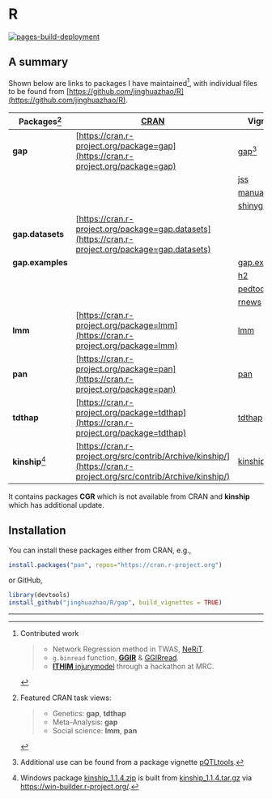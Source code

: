 # R

[![pages-build-deployment](https://github.com/jinghuazhao/R/actions/workflows/pages/pages-build-deployment/badge.svg)](https://github.com/jinghuazhao/R/actions/workflows/pages/pages-build-deployment)

## A summary

Shown below are links to packages I have maintained[^1], with individual files to be found from [https://github.com/jinghuazhao/R](https://github.com/jinghuazhao/R).

**Packages**[^2] | [CRAN](http://cran.r-project.org) | Vignette | [GitHub](https://github.com/cran) | [R package documentation](https://rdrr.io/)
--------|---------------------------------------------|---------|---------------------|---------------------------------------------
**gap** | [https://cran.r-project.org/package=gap](https://cran.r-project.org/package=gap) | [gap](https://jinghuazhao.github.io/R/vignettes/gap.html)[^3]   | [https://github.com/cran/gap](https://github.com/cran/gap) | [https://rdrr.io/cran/gap/](https://rdrr.io/cran/gap/)
 &nbsp; | &nbsp; | [jss](https://jinghuazhao.github.io/R/vignettes/jss.pdf)
 &nbsp; | &nbsp; | [manual](https://jinghuazhao.github.io/R/vignettes/gap-manual.pdf)
 &nbsp; | &nbsp; | [shinygap](https://jinghuazhao.github.io/R/vignettes/shinygap.html)
**gap.datasets** | [https://cran.r-project.org/package=gap.datasets](https://cran.r-project.org/package=gap.datasets) | &nbsp; | [https://github.com/cran/gap.datasets](https://github.com/cran/gap.datasets) | [https://rdrr.io/cran/gap.datasets/](https://rdrr.io/cran/gap.datasets/)
**gap.examples** | &nbsp; | [gap.examples](https://jinghuazhao.github.io/R/vignettes/gap.examples.pdf)
 &nbsp;          | &nbsp; | [h2](https://jinghuazhao.github.io/R/vignettes/h2.pdf)
 &nbsp;          | &nbsp; | [pedtodot](https://jinghuazhao.github.io/R/vignettes/pedtodot.pdf)
 &nbsp;          | &nbsp; | [rnews](https://jinghuazhao.github.io/R/vignettes/rnews.pdf)
**lmm** | [https://cran.r-project.org/package=lmm](https://cran.r-project.org/package=lmm) | [lmm](https://cran.r-project.org/web/packages/lmm/vignettes/lmm-tr.pdf) | [https://github.com/cran/lmm](https://github.com/cran/lmm) | [https://rdrr.io/cran/lmm/](https://rdrr.io/cran/lmm/)
**pan** | [https://cran.r-project.org/package=pan](https://cran.r-project.org/package=pan) | [pan](https://cran.r-project.org/web/packages/pan/vignettes/pan-tr.pdf) | [https://github.com/cran/pan](https://github.com/cran/pan) | [https://rdrr.io/cran/pan/](https://rdrr.io/cran/pan/)
**tdthap**  | [https://cran.r-project.org/package=tdthap](https://cran.r-project.org/package=tdthap) | [tdthap](https://cran.r-project.org/web/packages/tdthap/vignettes/tdthap-paper.pdf)| [https://github.com/cran/tdthap](https://github.com/cran/tdthap) | [https://rdrr.io/cran/tdthap/](https://rdrr.io/cran/tdthap/)
**kinship**[^4] | [https://cran.r-project.org/src/contrib/Archive/kinship/](https://cran.r-project.org/src/contrib/Archive/kinship/) | [kinship](https://jinghuazhao.github.io/R/vignettes/kinship.pdf) | [https://github.com/cran/kinship](https://github.com/cran/kinship)

It contains packages **CGR** which is not available from CRAN and **kinship** which has additional update. 

## Installation

You can install these packages either from CRAN, e.g.,
```r
install.packages("pan", repos="https://cran.r-project.org")
```
or GitHub, 
```r
library(devtools)
install_github("jinghuazhao/R/gap", build_vignettes = TRUE)
```

---

[^1]: Contributed work

    > - Network Regression method in TWAS, [NeRiT](https://github.com/XiuyuanJin/NeRiT).
    > - `g.binread` function, [**GGIR**](https://cran.r-project.org/package=GGIR) & [GGIRread](https://cran.r-project.org/web/packages/GGIRread/index.html).
    > - [**ITHIM** injurymodel](https://github.com/ithim/injurymodel) through a hackathon at MRC.

[^2]: Featured CRAN task views:

    > - Genetics: **gap**, **tdthap**
    > - Meta-Analysis: **gap**
    > - Social science: **lmm**, **pan**

[^3]: Additional use can be found from a package vignette [pQTLtools](https://jinghuazhao.github.io/pQTLtools/articles/pQTLtools.html).

[^4]: Windows package [kinship_1.1.4.zip](kinship_1.1.4.zip) is built from [kinship_1.1.4.tar.gz](kinship_1.1.4.tar.gz) via https://win-builder.r-project.org/.

